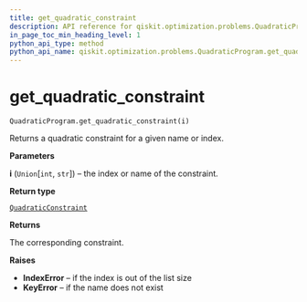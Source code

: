 ```yaml
---
title: get_quadratic_constraint
description: API reference for qiskit.optimization.problems.QuadraticProgram.get_quadratic_constraint
in_page_toc_min_heading_level: 1
python_api_type: method
python_api_name: qiskit.optimization.problems.QuadraticProgram.get_quadratic_constraint
---
```


# get\_quadratic\_constraint

<span id="qiskit.optimization.problems.QuadraticProgram.get_quadratic_constraint" />

`QuadraticProgram.get_quadratic_constraint(i)`

Returns a quadratic constraint for a given name or index.

**Parameters**

**i** (`Union`\[`int`, `str`]) – the index or name of the constraint.

**Return type**

[`QuadraticConstraint`](qiskit.optimization.problems.QuadraticConstraint "qiskit.optimization.problems.quadratic_constraint.QuadraticConstraint")

**Returns**

The corresponding constraint.

**Raises**

*   **IndexError** – if the index is out of the list size
*   **KeyError** – if the name does not exist

